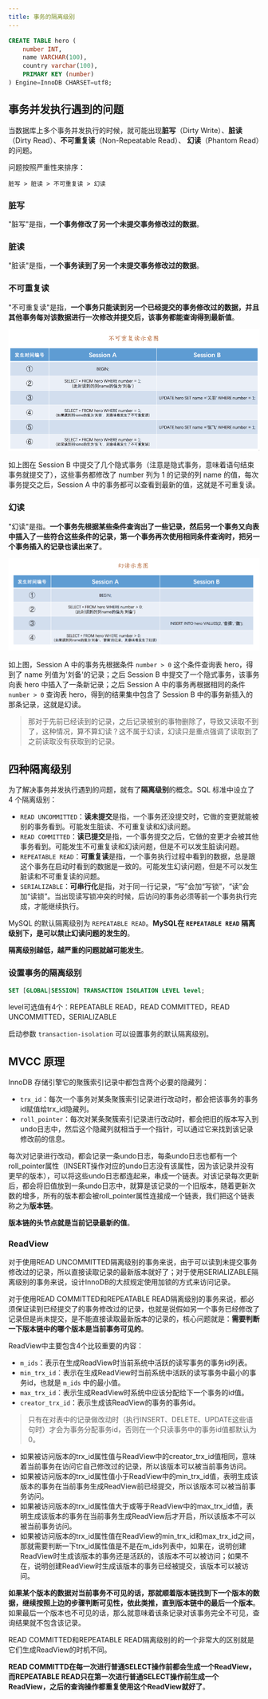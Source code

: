 ```yaml
---
title: 事务的隔离级别
---
```


```sql
CREATE TABLE hero (
    number INT,
    name VARCHAR(100),
    country varchar(100),
    PRIMARY KEY (number)
) Engine=InnoDB CHARSET=utf8;
```

## 事务并发执行遇到的问题

当数据库上多个事务并发执行的时候，就可能出现**脏写**（Dirty Write）、**脏读**（Dirty Read）、**不可重复读**（Non-Repeatable Read）、
**幻读**（Phantom Read）的问题。

问题按照严重性来排序：

```
脏写 > 脏读 > 不可重复读 > 幻读
```

### 脏写

"脏写"是指，**一个事务修改了另一个未提交事务修改过的数据**。

### 脏读

"脏读"是指，**一个事务读到了另一个未提交事务修改过的数据**。

### 不可重复读

"不可重复读"是指，**一个事务只能读到另一个已经提交的事务修改过的数据，并且其他事务每对该数据进行一次修改并提交后，该事务都能查询得到最新值**。

![](../../../images/un-repearable-read-sample.jpg)

如上图在 Session B 中提交了几个隐式事务（注意是隐式事务，意味着语句结束事务就提交了），这些事务都修改了 number 列为 1 的记录的列 name 的值，每次事务提交之后，Session A 中的事务都可以查看到最新的值，这就是不可重复读。

### 幻读

"幻读"是指。**一个事务先根据某些条件查询出了一些记录，然后另一个事务又向表中插入了一些符合这些条件的记录，第一个事务再次使用相同条件查询时，把另一个事务插入的记录也读出来了**。

![](../../../images/phantom-read-sample.jpg)

如上图，Session A 中的事务先根据条件 `number > 0` 这个条件查询表 hero，得到了 name 列值为'刘备'的记录；之后 Session B 中提交了一个隐式事务，该事务向表 hero 中插入了一条新记录；之后 Session A 中的事务再根据相同的条件 `number > 0` 查询表 hero，得到的结果集中包含了 Session B 中的事务新插入的那条记录，这就是幻读。

> 那对于先前已经读到的记录，之后记录被别的事物删除了，导致又读取不到了，这种情况，算不算幻读？这不属于幻读，幻读只是重点强调了读取到了之前读取没有获取到的记录。

## 四种隔离级别

为了解决事务并发执行遇到的问题，就有了**隔离级别**的概念。SQL 标准中设立了 4 个隔离级别：

- `READ UNCOMMITTED`：**读未提交**是指，一个事务还没提交时，它做的变更就能被别的事务看到。可能发生脏读、不可重复读和幻读问题。
- `READ COMMITTED`：**读已提交**是指，一个事务提交之后，它做的变更才会被其他事务看到。可能发生不可重复读和幻读问题，但是不可以发生脏读问题。
- `REPEATABLE READ`：**可重复读**是指，一个事务执行过程中看到的数据，总是跟这个事务在启动时看到的数据是一致的。可能发生幻读问题，但是不可以发生脏读和不可重复读的问题。
- `SERIALIZABLE`：**可串行化**是指，对于同一行记录，“写”会加“写锁”，“读”会加“读锁”。当出现读写锁冲突的时候，后访问的事务必须等前一个事务执行完成，才能继续执行。

MySQL 的默认隔离级别为 `REPEATABLE READ`。**MySQL在 `REPEATABLE READ` 隔离级别下，是可以禁止幻读问题的发生的**。

**隔离级别越低，越严重的问题就越可能发生**。

### 设置事务的隔离级别

```sql
SET [GLOBAL|SESSION] TRANSACTION ISOLATION LEVEL level;
```

level可选值有4个：REPEATABLE READ，READ COMMITTED，READ UNCOMMITTED，SERIALIZABLE

启动参数 `transaction-isolation` 可以设置事务的默认隔离级别。

## MVCC 原理

InnoDB 存储引擎它的聚簇索引记录中都包含两个必要的隐藏列：

- `trx_id`：每次一个事务对某条聚簇索引记录进行改动时，都会把该事务的事务id赋值给trx_id隐藏列。
- `roll_pointer`：每次对某条聚簇索引记录进行改动时，都会把旧的版本写入到undo日志中，然后这个隐藏列就相当于一个指针，可以通过它来找到该记录修改前的信息。

每次对记录进行改动，都会记录一条undo日志，每条undo日志也都有一个roll_pointer属性（INSERT操作对应的undo日志没有该属性，因为该记录并没有更早的版本），可以将这些undo日志都连起来，串成一个链表。对该记录每次更新后，都会将旧值放到一条undo日志中，就算是该记录的一个旧版本，随着更新次数的增多，所有的版本都会被roll_pointer属性连接成一个链表，我们把这个链表称之为**版本链**。

**版本链的头节点就是当前记录最新的值**。

### ReadView

对于使用READ UNCOMMITTED隔离级别的事务来说，由于可以读到未提交事务修改过的记录，所以直接读取记录的最新版本就好了；对于使用SERIALIZABLE隔离级别的事务来说，设计InnoDB的大叔规定使用加锁的方式来访问记录。

对于使用READ COMMITTED和REPEATABLE READ隔离级别的事务来说，都必须保证读到已经提交了的事务修改过的记录，也就是说假如另一个事务已经修改了记录但是尚未提交，是不能直接读取最新版本的记录的，核心问题就是：**需要判断一下版本链中的哪个版本是当前事务可见的**。

ReadView中主要包含4个比较重要的内容：

- `m_ids`：表示在生成ReadView时当前系统中活跃的读写事务的事务id列表。
- `min_trx_id`：表示在生成ReadView时当前系统中活跃的读写事务中最小的事务id，也就是 `m_ids` 中的最小值。
- `max_trx_id`：表示生成ReadView时系统中应该分配给下一个事务的id值。
- `creator_trx_id`：表示生成该ReadView的事务的事务id。

> 只有在对表中的记录做改动时（执行INSERT、DELETE、UPDATE这些语句时）才会为事务分配事务id，否则在一个只读事务中的事务id值都默认为0。

- 如果被访问版本的trx_id属性值与ReadView中的creator_trx_id值相同，意味着当前事务在访问它自己修改过的记录，所以该版本可以被当前事务访问。
- 如果被访问版本的trx_id属性值小于ReadView中的min_trx_id值，表明生成该版本的事务在当前事务生成ReadView前已经提交，所以该版本可以被当前事务访问。
- 如果被访问版本的trx_id属性值大于或等于ReadView中的max_trx_id值，表明生成该版本的事务在当前事务生成ReadView后才开启，所以该版本不可以被当前事务访问。
- 如果被访问版本的trx_id属性值在ReadView的min_trx_id和max_trx_id之间，那就需要判断一下trx_id属性值是不是在m_ids列表中，如果在，说明创建ReadView时生成该版本的事务还是活跃的，该版本不可以被访问；如果不在，说明创建ReadView时生成该版本的事务已经被提交，该版本可以被访问。

**如果某个版本的数据对当前事务不可见的话，那就顺着版本链找到下一个版本的数据，继续按照上边的步骤判断可见性，依此类推，直到版本链中的最后一个版本**。
如果最后一个版本也不可见的话，那么就意味着该条记录对该事务完全不可见，查询结果就不包含该记录。

READ COMMITTED和REPEATABLE READ隔离级别的的一个非常大的区别就是它们生成ReadView的时机不同。

**READ COMMITTD在每一次进行普通SELECT操作前都会生成一个ReadView，而REPEATABLE READ只在第一次进行普通SELECT操作前生成一个ReadView，之后的查询操作都重复使用这个ReadView就好了**。
